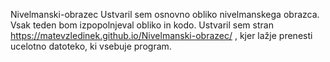 Nivelmanski-obrazec
Ustvaril sem osnovno obliko nivelmanskega obrazca.
Vsak teden bom izpopolnjeval obliko in kodo.
Ustvaril sem stran https://matevzledinek.github.io/Nivelmanski-obrazec/ , kjer lažje prenesti ucelotno datoteko, ki vsebuje program.
